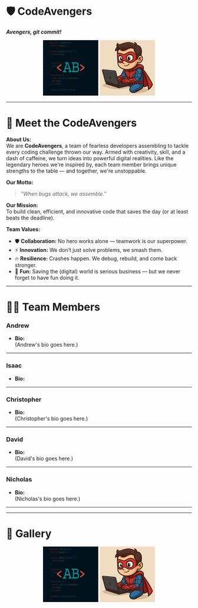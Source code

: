 # 🛡️ CodeAvengers
***Avengers, git commit!***

<div align="center">
  <img src="https://github.com/mssa-ccad18/CodeAvengers/blob/main/Assets/resized_logo_under_1MB.png" alt="Team Logo" width="150" height="150">
  <img src="https://github.com/mssa-ccad18/CodeAvengers/blob/main/Assets/isaac-Spiderman-Superman-Coder.png" alt="Isaac Profile Pic" width="150" height="150">
</div>

---

# 🚀 Meet the CodeAvengers

**About Us:**  
We are **CodeAvengers**, a team of fearless developers assembling to tackle every coding challenge thrown our way. Armed with creativity, skill, and a dash of caffeine, we turn ideas into powerful digital realities. Like the legendary heroes we're inspired by, each team member brings unique strengths to the table — and together, we're unstoppable.

**Our Motto:**  
> _"When bugs attack, we assemble."_

**Our Mission:**  
To build clean, efficient, and innovative code that saves the day (or at least beats the deadline).

**Team Values:**
- 🛡️ **Collaboration:** No hero works alone — teamwork is our superpower.
- ⚡ **Innovation:** We don’t just solve problems, we smash them.
- 🔥 **Resilience:** Crashes happen. We debug, rebuild, and come back stronger.
- 🎉 **Fun:** Saving the (digital) world is serious business — but we never forget to have fun doing it.

---

# 🧑‍💻 Team Members

### Andrew
- **Bio:**  
  (Andrew's bio goes here.)

---

### Isaac
- **Bio:**  


---

### Christopher
- **Bio:**  
  (Christopher's bio goes here.)

---

### David
- **Bio:**  
  (David's bio goes here.)

---

### Nicholas
- **Bio:**  
  (Nicholas's bio goes here.)

---


---

# 🌟 Gallery

<div align="center">
  <img src="https://github.com/mssa-ccad18/CodeAvengers/blob/main/Assets/resized_logo_under_1MB.png" alt="Team Logo" width="150" height="150">
  <img src="https://github.com/mssa-ccad18/CodeAvengers/blob/main/Assets/isaac-Spiderman-Superman-Coder.png" alt="Isaac Profile Pic" width="150" height="150">
</div>
